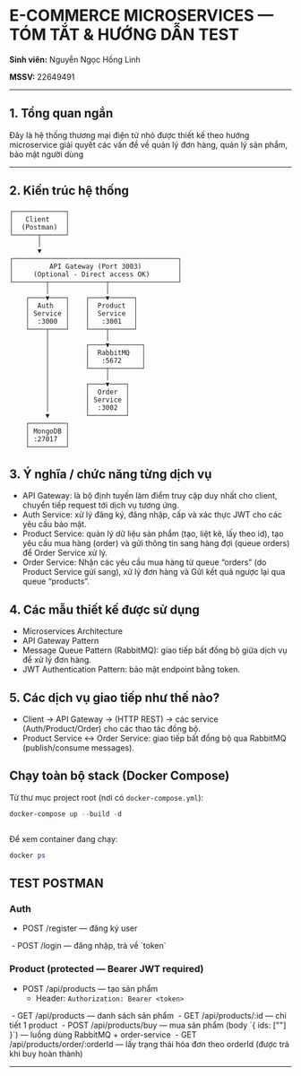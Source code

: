 # E-COMMERCE MICROSERVICES — TÓM TẮT & HƯỚNG DẪN TEST

**Sinh viên:** Nguyễn Ngọc Hồng Linh

**MSSV:** 22649491

---

## 1. Tổng quan ngắn

Đây là hệ thống thương mại điện tử nhỏ được thiết kế theo hướng microservice giải quyết các vấn đề về quản lý đơn hàng, quản lý sản phẩm, bảo mật người dùng

---

## 2. Kiến trúc hệ thống

```
┌─────────────┐
│   Client    │
│  (Postman)  │
└──────┬──────┘
       │
       ▼
┌─────────────────────────────────────────┐
│         API Gateway (Port 3003)         │
│     (Optional - Direct access OK)       │
└────────┬──────────────┬─────────────────┘
         │              │
    ┌────▼────┐    ┌────▼──────┐
    │  Auth   │    │  Product  │
    │ Service │    │  Service  │
    │  :3000  │    │   :3001   │
    └────┬────┘    └────┬──────┘
         │              │
         │         ┌────▼────────┐
         │         │  RabbitMQ   │
         │         │   :5672     │
         │         └────┬────────┘
         │              │
         │         ┌────▼────┐
         │         │  Order  │
         │         │ Service │
         │         │  :3002  │
         ▼         └─────────┘
    ┌─────────┐
    │ MongoDB │
    │ :27017  │
    └─────────┘
```
## 3. Ý nghĩa / chức năng từng dịch vụ

- API Gateway: là bộ định tuyến làm điểm truy cập duy nhất cho client, chuyển tiếp request tới dịch vụ tương ứng.
- Auth Service: xử lý đăng ký, đăng nhập, cấp và xác thực JWT cho các yêu cầu bảo mật.
- Product Service: quản lý dữ liệu sản phẩm (tạo, liệt kê, lấy theo id), tạo yêu cầu mua hàng (order) và gửi thông tin sang hàng đợi (queue orders) để Order Service xử lý.
- Order Service: Nhận các yêu cầu mua hàng từ queue “orders” (do Product Service gửi sang), xử lý đơn hàng và Gửi kết quả ngược lại qua queue “products”.

## 4. Các mẫu thiết kế được sử dụng
- Microservices Architecture
- API Gateway Pattern
- Message Queue Pattern (RabbitMQ): giao tiếp bất đồng bộ giữa dịch vụ để xử lý đơn hàng.
- JWT Authentication Pattern: bảo mật endpoint bằng token.

## 5. Các dịch vụ giao tiếp như thế nào?

- Client → API Gateway → (HTTP REST) → các service (Auth/Product/Order) cho các thao tác đồng bộ.
- Product Service ↔ Order Service: giao tiếp bất đồng bộ qua RabbitMQ (publish/consume messages). 


## Chạy toàn bộ stack (Docker Compose)
Từ thư mục project root (nơi có `docker-compose.yml`):

```powershell
docker-compose up --build -d
```
<img src="img/test_docker.png" alt="" />

Để xem container đang chạy:

```powershell
docker ps
```


## TEST POSTMAN
### Auth
- POST /register — đăng ký user
<img src="img/register.png" alt="" />
- POST /login — đăng nhập, trả về `token`
<img src="img/login.png" alt="" />


### Product (protected — Bearer JWT required)
- POST /api/products — tạo sản phẩm
  - Header: `Authorization: Bearer <token>`
<img src="img/createProduct.png" alt="" />
- GET /api/products — danh sách sản phẩm
<img src="img/createProduct.png" alt="" />
- GET /api/products/:id — chi tiết 1 product
<img src="img/get_productId.png" alt="" />
- POST /api/products/buy — mua sản phẩm (body `{ ids: ["<productId>"] }`) — luồng dùng RabbitMQ + order-service
<img src="img/buyProduct.png" alt="" />
- GET /api/products/order/:orderId — lấy trạng thái hóa đơn theo orderId (được trả khi buy hoàn thành)
<img src="img/selectOrderId.png" alt="" />

---

